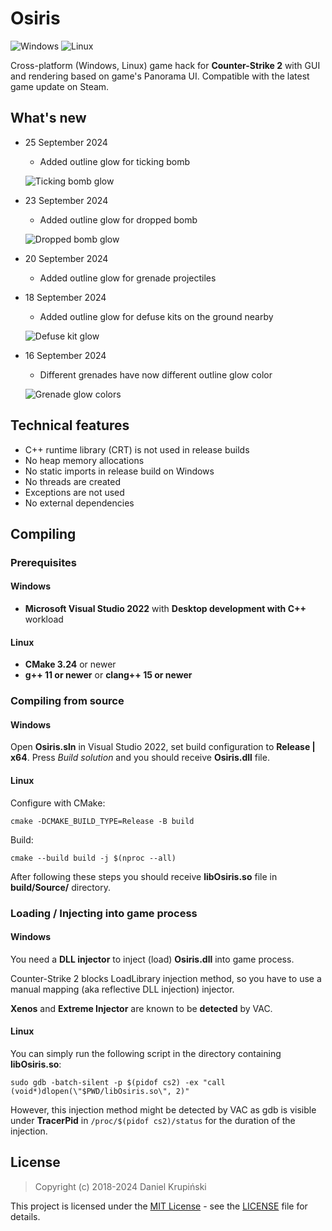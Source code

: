 # Osiris

![Windows](https://github.com/danielkrupinski/Osiris/workflows/Windows/badge.svg?branch=master&event=push)
![Linux](https://github.com/danielkrupinski/Osiris/workflows/Linux/badge.svg?branch=master&event=push)

Cross-platform (Windows, Linux) game hack for **Counter-Strike 2** with GUI and rendering based on game's Panorama UI. Compatible with the latest game update on Steam.

## What's new

* 25 September 2024
    * Added outline glow for ticking bomb

    ![Ticking bomb glow](https://github.com/user-attachments/assets/ddc4063e-accb-44e8-b202-05a0bf2c49ae)

* 23 September 2024
    * Added outline glow for dropped bomb

    ![Dropped bomb glow](https://github.com/user-attachments/assets/080043c2-bff2-444e-983a-a89b275a553b)

* 20 September 2024
    * Added outline glow for grenade projectiles

* 18 September 2024
    * Added outline glow for defuse kits on the ground nearby

    ![Defuse kit glow](https://github.com/user-attachments/assets/1e212425-9ef1-4273-9052-1510409e5c9b)

* 16 September 2024
    * Different grenades have now different outline glow color

    ![Grenade glow colors](https://github.com/user-attachments/assets/89601db4-1254-44fe-985e-9387c75b08c5)

## Technical features

* C++ runtime library (CRT) is not used in release builds
* No heap memory allocations
* No static imports in release build on Windows
* No threads are created
* Exceptions are not used
* No external dependencies

## Compiling

### Prerequisites

#### Windows

* **Microsoft Visual Studio 2022** with **Desktop development with C++** workload

#### Linux

* **CMake 3.24** or newer
* **g++ 11 or newer** or **clang++ 15 or newer**

### Compiling from source

#### Windows

Open **Osiris.sln** in Visual Studio 2022, set build configuration to **Release | x64**. Press *Build solution* and you should receive **Osiris.dll** file.

#### Linux

Configure with CMake:

    cmake -DCMAKE_BUILD_TYPE=Release -B build

Build:

    cmake --build build -j $(nproc --all)

After following these steps you should receive **libOsiris.so** file in **build/Source/** directory.

### Loading / Injecting into game process

#### Windows

You need a **DLL injector** to inject (load) **Osiris.dll** into game process.

Counter-Strike 2 blocks LoadLibrary injection method, so you have to use a manual mapping (aka reflective DLL injection) injector.

**Xenos** and **Extreme Injector** are known to be **detected** by VAC.

#### Linux

You can simply run the following script in the directory containing **libOsiris.so**:

    sudo gdb -batch-silent -p $(pidof cs2) -ex "call (void*)dlopen(\"$PWD/libOsiris.so\", 2)"

However, this injection method might be detected by VAC as gdb is visible under **TracerPid** in `/proc/$(pidof cs2)/status` for the duration of the injection.

## License

> Copyright (c) 2018-2024 Daniel Krupiński

This project is licensed under the [MIT License](https://opensource.org/licenses/mit-license.php) - see the [LICENSE](https://github.com/danielkrupinski/Osiris/blob/master/LICENSE) file for details.
